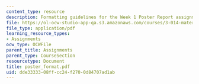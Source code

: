 ```yaml
---
content_type: resource
description: Formatting guidelines for the Week 1 Poster Report assignment.
file: https://ol-ocw-studio-app-qa.s3.amazonaws.com/courses/3-014-materials-laboratory-fall-2006/dde3333308ffcc24f2700d84707ad1ab_poster_format.pdf
file_type: application/pdf
learning_resource_types:
- Assignments
ocw_type: OCWFile
parent_title: Assignments
parent_type: CourseSection
resourcetype: Document
title: poster_format.pdf
uid: dde33333-08ff-cc24-f270-0d84707ad1ab
---
```

